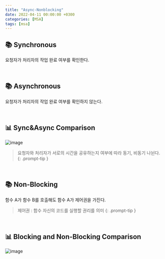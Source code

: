 ```yaml
---
title: "Async-Nonblocking"
date: 2022-04-11 00:00:00 +0300
categories: [MSA]
tags: [msa]
---
```


## 📚 Synchronous
요청자가 처리자의 작업 완료 여부를 확인한다.

<br>

## 📚 Asynchronous
요청자가 처리자의 작업 완료 여부를 확인하지 않는다.

<br>

## 📊 Sync&Async Comparison
![image](https://user-images.githubusercontent.com/76933244/162745605-b22463c2-2ca7-4e7a-b0c1-533c54350fd8.png)

> 요청자와 처리자가 서로의 시간을 공유하는지 여부에 따라 동기, 비동기 나뉜다.
{: .prompt-tip }

<br>

## 📚 Non-Blocking
함수 A가 함수 B를 호출해도 함수 A가 제어권을 가진다.
> 제어권 : 함수 자신의 코드를 실행할 권리를 의미
{: .prompt-tip }

<br>

## 📊 Blocking and Non-Blocking Comparison
![image](https://user-images.githubusercontent.com/76933244/162746960-8642bb8f-d2ea-451a-9f66-3e5a6086b652.png)

<br>
